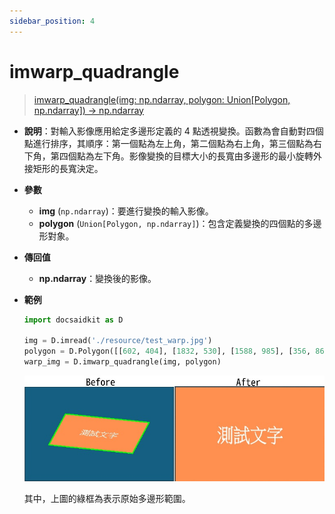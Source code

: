 ```yaml
---
sidebar_position: 4
---
```


# imwarp_quadrangle

>[imwarp_quadrangle(img: np.ndarray, polygon: Union[Polygon, np.ndarray]) -> np.ndarray](https://github.com/DocsaidLab/DocsaidKit/blob/012540eebaebb2718987dd3ec0f7dcf40f403caa/docsaidkit/vision/geometric.py#L155C1-L203C71)

- **說明**：對輸入影像應用給定多邊形定義的 4 點透視變換。函數為會自動對四個點進行排序，其順序：第一個點為左上角，第二個點為右上角，第三個點為右下角，第四個點為左下角。影像變換的目標大小的長寬由多邊形的最小旋轉外接矩形的長寬決定。

- **參數**

    - **img** (`np.ndarray`)：要進行變換的輸入影像。
    - **polygon** (`Union[Polygon, np.ndarray]`)：包含定義變換的四個點的多邊形對象。

- **傳回值**

    - **np.ndarray**：變換後的影像。

- **範例**

    ```python
    import docsaidkit as D

    img = D.imread('./resource/test_warp.jpg')
    polygon = D.Polygon([[602, 404], [1832, 530], [1588, 985], [356, 860]])
    warp_img = D.imwarp_quadrangle(img, polygon)
    ```

    ![imwarp_quadrangle](./resource/test_imwarp_quadrangle.jpg)

    其中，上圖的綠框為表示原始多邊形範圍。
